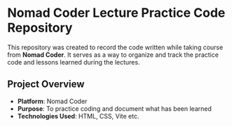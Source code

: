 # Nomad Coder Lecture Practice Code Repository

This repository was created to record the code written while taking course from **Nomad Coder**. It serves as a way to organize and track the practice code and lessons learned during the lectures.

## Project Overview

- **Platform**: Nomad Coder
- **Purpose**: To practice coding and document what has been learned
- **Technologies Used**: HTML, CSS, Vite etc.

